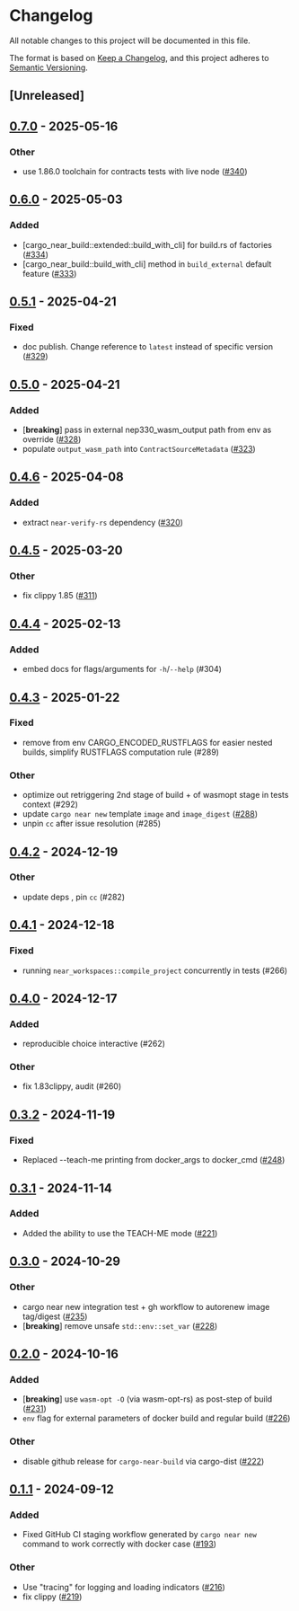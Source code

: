 # Changelog

All notable changes to this project will be documented in this file.

The format is based on [Keep a Changelog](https://keepachangelog.com/en/1.0.0/),
and this project adheres to [Semantic Versioning](https://semver.org/spec/v2.0.0.html).

## [Unreleased]

## [0.7.0](https://github.com/near/cargo-near/compare/cargo-near-build-v0.6.0...cargo-near-build-v0.7.0) - 2025-05-16

### Other

- use 1.86.0 toolchain for contracts tests with live node ([#340](https://github.com/near/cargo-near/pull/340))

## [0.6.0](https://github.com/near/cargo-near/compare/cargo-near-build-v0.5.1...cargo-near-build-v0.6.0) - 2025-05-03

### Added

- [cargo_near_build::extended::build_with_cli] for build.rs of factories ([#334](https://github.com/near/cargo-near/pull/334))
- [cargo_near_build::build_with_cli] method in `build_external` default feature ([#333](https://github.com/near/cargo-near/pull/333))

## [0.5.1](https://github.com/near/cargo-near/compare/cargo-near-build-v0.5.0...cargo-near-build-v0.5.1) - 2025-04-21

### Fixed

- doc publish. Change reference to `latest` instead of specific version ([#329](https://github.com/near/cargo-near/pull/329))

## [0.5.0](https://github.com/near/cargo-near/compare/cargo-near-build-v0.4.6...cargo-near-build-v0.5.0) - 2025-04-21

### Added

- [**breaking**] pass in external nep330_wasm_output path from env as override ([#328](https://github.com/near/cargo-near/pull/328))
- populate `output_wasm_path` into `ContractSourceMetadata` ([#323](https://github.com/near/cargo-near/pull/323))

## [0.4.6](https://github.com/near/cargo-near/compare/cargo-near-build-v0.4.5...cargo-near-build-v0.4.6) - 2025-04-08

### Added

- extract `near-verify-rs` dependency ([#320](https://github.com/near/cargo-near/pull/320))

## [0.4.5](https://github.com/near/cargo-near/compare/cargo-near-build-v0.4.4...cargo-near-build-v0.4.5) - 2025-03-20

### Other

- fix clippy 1.85 ([#311](https://github.com/near/cargo-near/pull/311))

## [0.4.4](https://github.com/near/cargo-near/compare/cargo-near-build-v0.4.3...cargo-near-build-v0.4.4) - 2025-02-13

### Added

- embed docs for flags/arguments for `-h`/`--help` (#304)

## [0.4.3](https://github.com/near/cargo-near/compare/cargo-near-build-v0.4.2...cargo-near-build-v0.4.3) - 2025-01-22

### Fixed

- remove from env CARGO_ENCODED_RUSTFLAGS for easier nested builds, simplify RUSTFLAGS computation rule (#289)

### Other

- optimize out retriggering 2nd stage of build + of wasmopt stage in tests context (#292)
- update `cargo near new` template `image` and `image_digest` ([#288](https://github.com/near/cargo-near/pull/288))
- unpin `cc` after issue resolution (#285)

## [0.4.2](https://github.com/near/cargo-near/compare/cargo-near-build-v0.4.1...cargo-near-build-v0.4.2) - 2024-12-19

### Other

- update deps , pin `cc` (#282)

## [0.4.1](https://github.com/near/cargo-near/compare/cargo-near-build-v0.4.0...cargo-near-build-v0.4.1) - 2024-12-18

### Fixed

- running `near_workspaces::compile_project` concurrently in tests (#266)

## [0.4.0](https://github.com/near/cargo-near/compare/cargo-near-build-v0.3.2...cargo-near-build-v0.4.0) - 2024-12-17

### Added

- reproducible choice interactive (#262)

### Other

- fix 1.83clippy, audit (#260)

## [0.3.2](https://github.com/near/cargo-near/compare/cargo-near-build-v0.3.1...cargo-near-build-v0.3.2) - 2024-11-19

### Fixed

- Replaced --teach-me printing from docker_args to docker_cmd ([#248](https://github.com/near/cargo-near/pull/248))

## [0.3.1](https://github.com/near/cargo-near/compare/cargo-near-build-v0.3.0...cargo-near-build-v0.3.1) - 2024-11-14

### Added

- Added the ability to use the TEACH-ME mode ([#221](https://github.com/near/cargo-near/pull/221))

## [0.3.0](https://github.com/near/cargo-near/compare/cargo-near-build-v0.2.0...cargo-near-build-v0.3.0) - 2024-10-29

### Other

- cargo near new integration test + gh workflow to autorenew image tag/digest ([#235](https://github.com/near/cargo-near/pull/235))
- [**breaking**] remove unsafe `std::env::set_var` ([#228](https://github.com/near/cargo-near/pull/228))

## [0.2.0](https://github.com/near/cargo-near/compare/cargo-near-build-v0.1.1...cargo-near-build-v0.2.0) - 2024-10-16

### Added

- [**breaking**] use `wasm-opt -O` (via wasm-opt-rs) as post-step of build ([#231](https://github.com/near/cargo-near/pull/231))
- `env` flag for external parameters of docker build and regular build ([#226](https://github.com/near/cargo-near/pull/226))

### Other

- disable github release for `cargo-near-build` via cargo-dist ([#222](https://github.com/near/cargo-near/pull/222))

## [0.1.1](https://github.com/near/cargo-near/compare/cargo-near-build-v0.1.0...cargo-near-build-v0.1.1) - 2024-09-12

### Added

- Fixed GitHub CI staging workflow generated by `cargo near new` command to work correctly with docker case ([#193](https://github.com/near/cargo-near/pull/193))

### Other

- Use "tracing" for logging and loading indicators ([#216](https://github.com/near/cargo-near/pull/216))
- fix clippy ([#219](https://github.com/near/cargo-near/pull/219))
